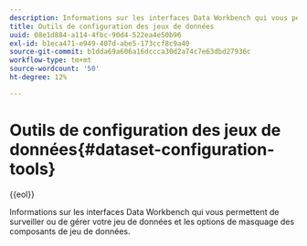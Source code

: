 ```yaml
---
description: Informations sur les interfaces Data Workbench qui vous permettent de surveiller ou de gérer votre jeu de données et les options de masquage des composants de jeu de données.
title: Outils de configuration des jeux de données
uuid: 08e1d884-a114-4fbc-90d4-522ea4e50b96
exl-id: b1eca471-e949-407d-abe5-173ccf8c9a40
source-git-commit: b1dda69a606a16dccca30d2a74c7e63dbd27936c
workflow-type: tm+mt
source-wordcount: '50'
ht-degree: 12%

---
```


# Outils de configuration des jeux de données{#dataset-configuration-tools}

{{eol}}

Informations sur les interfaces Data Workbench qui vous permettent de surveiller ou de gérer votre jeu de données et les options de masquage des composants de jeu de données.
